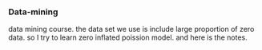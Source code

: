 ### Data-mining
data mining course. the data set we use is include large proportion of zero data. so I try to learn zero inflated poission model. and here is the notes.
